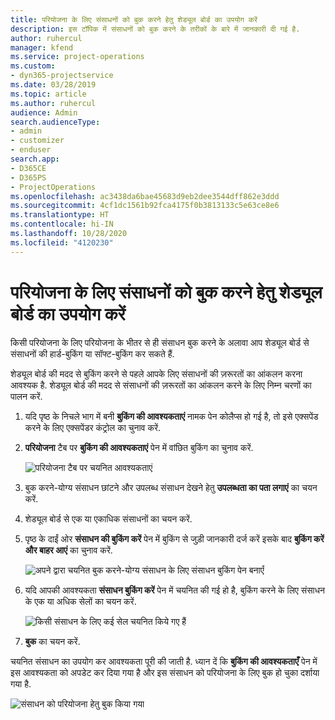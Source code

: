 ```yaml
---
title: परियोजना के लिए संसाधनों को बुक करने हेतु शेड्यूल बोर्ड का उपयोग करें
description: इस टॉपिक में संसाधनों को बुक करने के तरीकों के बारे में जानकारी दी गई है.
author: ruhercul
manager: kfend
ms.service: project-operations
ms.custom:
- dyn365-projectservice
ms.date: 03/28/2019
ms.topic: article
ms.author: ruhercul
audience: Admin
search.audienceType:
- admin
- customizer
- enduser
search.app:
- D365CE
- D365PS
- ProjectOperations
ms.openlocfilehash: ac3438da6bae45683d9eb2dee3544dff862e3ddd
ms.sourcegitcommit: 4cf1dc1561b92fca4175f0b3813133c5e63ce8e6
ms.translationtype: HT
ms.contentlocale: hi-IN
ms.lasthandoff: 10/28/2020
ms.locfileid: "4120230"
---
```

# <a name="use-the-schedule-board-to-book-project-resources"></a>परियोजना के लिए संसाधनों को बुक करने हेतु शेड्यूल बोर्ड का उपयोग करें

किसी परियोजना के लिए परियोजना के भीतर से ही संसाधन बुक करने के अलावा आप शेड्यूल बोर्ड से संसाधनों की हार्ड-बुकिंग या सॉफ्ट-बुकिंग कर सकते हैं.

शेड्यूल बोर्ड की मदद से बुकिंग करने से पहले आपके लिए संसाधनों की ज़रूरतों का आंकलन करना आवश्यक है. शेड्यूल बोर्ड की मदद से संसाधनों की ज़रूरतों का आंकलन करने के लिए निम्न चरणों का पालन करें.

1. यदि पृष्ठ के निचले भाग में बनी **बुकिंग की आवश्यकताएं** नामक पेन कोलैप्स हो गई है, तो इसे एक्सपेंड करने के लिए एक्सपेंडर कंट्रोल का चुनाव करें.
2. **परियोजना** टैब पर **बुकिंग की आवश्यकताएं** पेन में वांछित बुकिंग का चुनाव करें.

    ![परियोजना टैब पर चयनित आवश्यकताएं](media/Resource-Management-image73.png)

3. बुक करने-योग्य संसाधन छांटने और उपलब्ध संसाधन देखने हेतु **उपलब्धता का पता लगाएं** का चयन करें. 
4. शेड्यूल बोर्ड से एक या एकाधिक संसाधनों का चयन करें. 
5. पृष्ठ के दाईं ओर **संसाधन की बुकिंग करें** पेन में बुकिंग से जुड़ी जानकारी दर्ज करें इसके बाद **बुकिंग करें और बाहर आएं** का चुनाव करें.

    ![अपने द्वारा चयनित बुक करने-योग्य संसाधन के लिए संसाधन बुकिंग पेन बनाएँ](media/Resource-Management-image74.png)

6. यदि आपकी आवश्यकता **संसाधन बुकिंग करें** पेन में चयनित की गई हो है, बुकिंग करने के लिए संसाधन के एक या अधिक सेलों का चयन करें.

    ![किसी संसाधन के लिए कई सेल चयनित किये गए हैं](media/Resource-Management-image75.png)

7. **बुक** का चयन करें.

चयनित संसाधन का उपयोग कर आवश्यकता पूरी की जाती है. ध्यान दें कि **बुकिंग की आवश्यकताएँ** पेन में इस आवश्यकता को अपडेट कर दिया गया है और इस संसाधन को परियोजना के लिए बुक हो चुका दर्शाया गया है.

![संसाधन को परियोजना हेतु बुक किया गया](media/Resource-Management-image76.png)
